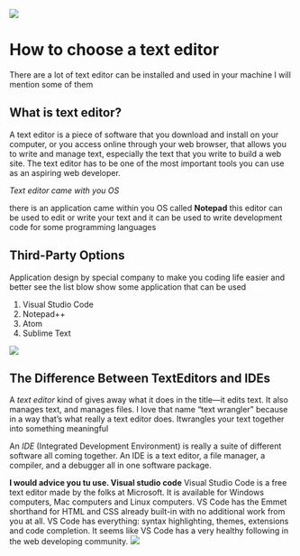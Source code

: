 ![](https://kinsta.com/wp-content/uploads/2019/03/notepad-plus-plus-text-editor-1-1.png)

# How to choose a text editor

There are a lot of text editor can be installed and used in your machine I will mention some of them

## What is text editor?

A text editor is a piece of software that you download and install on your computer, or you access online through your web browser, that allows you to write and manage text, especially the text that you write to build a web site. The text editor has to be one of the most important tools you can use as an aspiring web developer.

_Text editor came with you OS_

there is an application came within you OS called **Notepad** this editor can be used to edit or write your text and it can be used to write development code for some programming languages

## Third-Party Options
Application design by special company to make you coding life easier and better see the list blow show some application that can be used

1. Visual Studio Code
2. Notepad++
3. Atom
4. Sublime Text

![](https://miro.medium.com/max/1200/0*MyAfggJM7yH40Sdx.)
## The Difference Between TextEditors and IDEs
A _text editor_ kind of gives away what it does in the title—it edits text. It also manages text, and manages files. I love that name “text wrangler” because in a way that’s what really a text editor does. Itwrangles your text together into something meaningful

An _IDE_ (Integrated Development Environment) is really a suite of different software all coming together. An IDE is a text editor, a file manager, a compiler, and a debugger all in one software package.

**I would advice you tu use. Visual studio code**
Visual Studio Code is a free text editor made by the folks at Microsoft. It is available for Windows computers, Mac computers and Linux computers. VS Code has the Emmet shorthand for HTML and CSS already built-in with no additional work from you at all. VS Code has everything: syntax highlighting, themes, extensions and code completion. It seems like VS Code has a very healthy following in the web developing community.
![](https://upload.wikimedia.org/wikipedia/commons/9/9a/Visual_Studio_Code_1.35_icon.svg)
